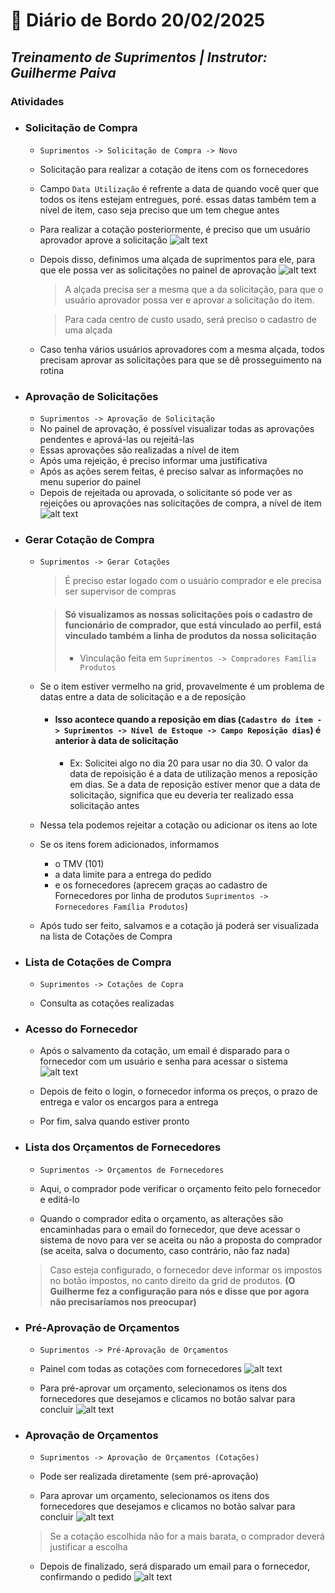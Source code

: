 # 📌 **Diário de Bordo 20/02/2025**
## *Treinamento de Suprimentos | Instrutor: Guilherme Paiva*

### Atividades

- ### Solicitação de Compra
    - `Suprimentos -> Solicitação de Compra -> Novo`

    - Solicitação para realizar a cotação de itens com os fornecedores

    - Campo `Data Utilização` é refrente a data de quando você quer que todos os itens estejam entregues, poré. essas datas também tem a nível de item, caso seja preciso que um tem chegue antes

    - Para realizar a cotação posteriormente, é preciso que um usuário aprovador aprove a solicitação
        ![alt text](/imagens/Screenshot_32.png)
    
    - Depois disso, definimos uma alçada de suprimentos para ele, para que ele possa ver as solicitações no painel de aprovação
        ![alt text](/imagens/Screenshot_33.png)
        > A alçada precisa ser a mesma que a da solicitação, para que o usuário aprovador possa ver e aprovar a solicitação do item.
        
        > Para cada centro de custo usado, será preciso o cadastro de uma alçada

    - Caso tenha vários usuários aprovadores com a mesma alçada, todos precisam aprovar as solicitações para que se dê prosseguimento na rotina

- ### Aprovação de Solicitações
    - `Suprimentos -> Aprovação de Solicitação`
    - No painel de aprovação, é possível visualizar todas as aprovações pendentes e aprová-las ou rejeitá-las
    - Essas aprovações são realizadas a nível de item
    - Após uma rejeição, é preciso informar uma justificativa
    - Após as ações serem feitas, é preciso salvar as informações no menu superior do painel
    - Depois de rejeitada ou aprovada, o solicitante só pode ver as rejeições ou aprovações nas solicitações de compra, a nível de item
        ![alt text](/imagens/Screenshot_34.png)

- ### Gerar Cotação de Compra
    - `Suprimentos -> Gerar Cotações`
        > É preciso estar logado com o usuário comprador e ele precisa ser supervisor de compras

        > #### Só visualizamos as nossas solicitações pois o cadastro de funcionário de comprador, que está vinculado ao perfil, está vinculado também a linha de produtos da nossa solicitação
        > - Vinculação feita em `Suprimentos -> Compradores Família Produtos`
        
    - Se o item estiver vermelho na grid, provavelmente é um problema de datas entre a data de solicitação e a de reposição
        - #### Isso acontece quando a reposição em dias (`Cadastro do item -> Suprimentos -> Nível de Estoque -> Campo Reposição dias`) é anterior à data de solicitação
            - Ex: Solicitei algo no dia 20 para usar no dia 30. O valor da data de repoisição é a data de utilização menos a reposição em dias. Se a data de reposição estiver menor que a data de solicitação, significa que eu deveria ter realizado essa solicitação antes
    
    - Nessa tela podemos rejeitar a cotação ou adicionar os itens ao lote
    
    - Se os itens forem adicionados, informamos
        - o TMV (101)
        - a data limite para a entrega do pedido
        - e os fornecedores (aprecem graças ao cadastro de Fornecedores por linha de produtos `Suprimentos -> Fornecedores Família Produtos`)
    
    - Após tudo ser feito, salvamos e a cotação já poderá ser visualizada na lista de Cotações de Compra

- ### Lista de Cotações de Compra
    - `Suprimentos -> Cotações de Copra`
    
    - Consulta as cotações realizadas 

- ### Acesso do Fornecedor
    - Após o salvamento da cotação, um email é disparado para o fornecedor com um usuário e senha para acessar o sistema
        ![alt text](/imagens/Screenshot_35.png)
    
    - Depois de feito o login, o fornecedor informa os preços, o prazo de entrega e valor os encargos para a entrega
    - Por fim, salva quando estiver pronto

- ### Lista dos Orçamentos de Fornecedores
    - `Suprimentos -> Orçamentos de Fornecedores`
    
    - Aqui, o comprador pode verificar o orçamento feito pelo fornecedor e editá-lo
    
    - Quando o comprador edita o  orçamento, as alterações são encaminhadas para o email do fornecedor, que deve acessar o sistema de novo para ver se aceita ou não a proposta do comprador (se aceita, salva o documento, caso contrário, não faz nada)

    > Caso esteja configurado, o fornecedor deve informar os impostos no botão impostos, no canto direito da grid de produtos. **(O Guilherme fez a configuração para nós e disse que por agora não precisaríamos nos preocupar)**

- ### Pré-Aprovação de Orçamentos
    - `Suprimentos -> Pré-Aprovação de Orçamentos`

    - Painel com todas as cotações com fornecedores
        ![alt text](/imagens/Screenshot_36.png)

    - Para pré-aprovar um orçamento, selecionamos os itens dos fornecedores que desejamos e clicamos no botão salvar para concluir
        ![alt text](/imagens/Screenshot_37.png)

- ### Aprovação de Orçamentos
    - `Suprimentos -> Aprovação de Orçamentos (Cotações)`

    - Pode ser realizada diretamente (sem pré-aprovação)

    - Para aprovar um orçamento, selecionamos os itens dos fornecedores que desejamos e clicamos no botão salvar para concluir
        ![alt text](/imagens/Screenshot_38.png)

    > Se a cotação escolhida não for a mais barata, o comprador deverá justificar a escolha

    - Depois de finalizado, será disparado um email para o fornecedor, confirmando o pedido
        ![alt text](/imagens/Screenshot_39.png)
        